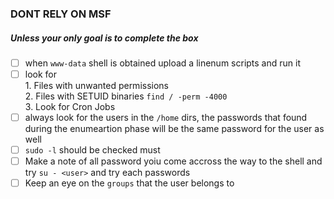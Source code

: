 ### DONT RELY ON MSF
##### Unless your only goal is to complete the box

- [ ] when ```www-data``` shell is obtained upload a linenum scripts and run it
- [ ] look for <br />
        1. Files with unwanted permissions <br />
        2. Files with SETUID binaries ```find / -perm -4000``` <br />
        3. Look for Cron Jobs <br />
- [ ] always look for the users in the ```/home``` dirs, the passwords that found during the enumeartion phase will be the same password for the user as well
- [ ] ```sudo -l``` should be checked must
- [ ] Make a note of all password yoiu come accross the way to the shell and try ```su - <user>``` and try each passwords
- [ ] Keep an eye on the ```groups``` that the user belongs to
